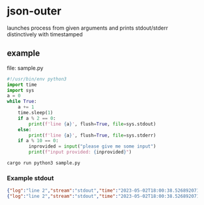 # json-outer

launches process from given arguments and prints stdout/stderr distinctively with timestamped

## example

file: sample.py
```python
#!/usr/bin/env python3
import time
import sys
a = 0
while True:
    a += 1
    time.sleep(1)
    if a % 2 == 0:
        print(f'line {a}', flush=True, file=sys.stdout)
    else:
        print(f'line {a}', flush=True, file=sys.stderr)
    if a % 10 == 0:
        inprovided = input("please give me some input")
        print(f"input provided: {inprovided}")
```

`cargo run python3 sample.py`

### Example stdout
```json
{"log":"line 2","stream":"stdout","time":"2023-05-02T18:00:38.526892071+05:30"}
{"log":"line 2","stream":"stdout","time":"2023-05-02T18:00:38.526892071+05:30"}
```